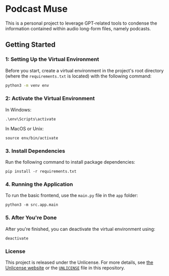 # Podcast Muse

This is a personal project to leverage GPT-related tools to condense the information contained within audio long-form files, namely podcasts.

## Getting Started

### 1: Setting Up the Virtual Environment

Before you start, create a virtual environment in the project's root directory (where the `requirements.txt` is located) with the following command:

```sh
python3 -m venv env
```

### 2: Activate the Virtual Environment

In Windows:

```
.\env\Scripts\activate
```

In MacOS or Unix:

```
source env/bin/activate
```


### 3. Install Dependencies

Run the following command to install package dependencies:

```
pip install -r requirements.txt
```


### 4. Running the Application

To run the basic frontend, use the `main.py` file in the `app` folder:

```
python3 -m src.app.main
```



### 5. After You're Done

After you're finished, you can deactivate the virtual environment using:

```
deactivate
```



### License

This project is released under the Unlicense. For more details, see [the Unlicense website](http://unlicense.org/) or the [`UNLICENSE`](UNLICENSE) file in this repository.

